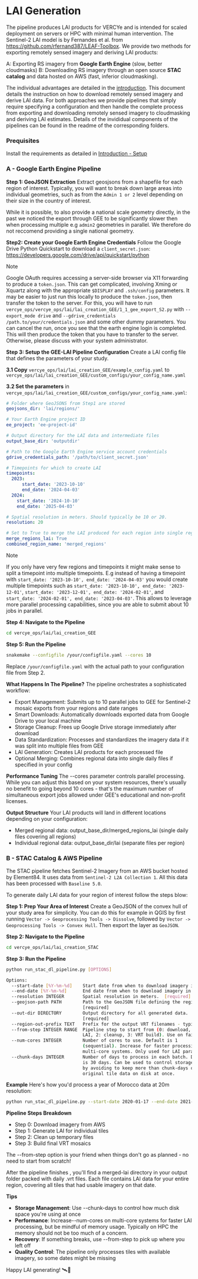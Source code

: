 # LAI Generation
The pipeline produces LAI products for VERCYe and is intended for scaled deployment on servers or HPC with minimal human intervention. The Sentinel-2 LAI model is by Fernandes et al. from https://github.com/rfernand387/LEAF-Toolbox. We provide two methods for exporting remotely sensed imagery and deriving LAI products:


A: Exporting RS imagery from **Google Earth Engine** (slow, better cloudmasks)
B: Downloading RS imagery through an open source **STAC catalog** and data hosted on AWS (fast, inferior cloudmasking).

The individual advantages are detailed in the [introduction](intro.md#lai-generation). This document details the instruction on how to download remotely sensed imagery and derive LAI data. For both approaches we provide pipelines that simply require specifying a configuration and then handle the complete process from exporting and downloading remotely sensed imagery to cloudmasking and deriving LAI estimates. Details of the invididual components of the pipelines can be found in the readme of the corresponding folders.


### Prequisites

Install the requirements as detailed in [Introduction - Setup](../index.md#setup)

### A - Google Earth Engine Pipeline

**Step 1: GeoJSON Extraction**
Extract geosjsons from a shapefile for each region of interest. Typically, you will want to break down large areas into individual geometries, such as from the `Admin 1 or 2` level depending on their size in the country of interest.

While it is possible, to also provide a national scale geometry directly, in the past we noticed the export through GEE to be significantly slower then when processing multiple e.g `admin2` geometries in parallel. We therefore do not reccomend providing a single national geometry.

**Step2: Create your Google Earth Engine Credentials**
Follow the Google Drive Python Quickstart to download a `client_secret.json`: https://developers.google.com/drive/api/quickstart/python

> [!NOTE]  
> Google OAuth requires accessing a server-side browser via X11 forwarding to produce a `token.json`. This can get complicated, involving Xming or Xquartz along with the appropriate `$DISPLAY` and `.ssh/config` parameters. It may be easier to just run this locally to produce the `token.json`, then transfer the token to the server. For this, you will have to run `vercye_ops/vercye_ops/lai/lai_creation_GEE/1_1_gee_export_S2.py` with `--export_mode drive` and `--gdrive_credentials /path.to/your/credentials.json` and some other dummy parameters. You can cancel the run, once you see that the earth engine login is completed. This will then produce the token that you have to transfer to the server. Otherwise, please discuss with your system administrator.

**Step 3: Setup the GEE-LAI Pipeline Configuration**
Create a LAI config file that defines the parameters of your study.

**3.1 Copy** `vercye_ops/lai/lai_creation_GEE/example_config.yaml` to `vercye_ops/lai/lai_creation_GEE/custom_configs/your_config_name.yaml`

**3.2 Set the parameters** in `vercye_ops/lai/lai_creation_GEE/custom_configs/your_config_name.yaml`:

```yaml
# Folder where GeoJSONS from Step1 are stored
geojsons_dir: 'lai/regions/'

# Your Earth Engine project ID
ee_project: 'ee-project-id'

# Output directory for the LAI data and intermediate files
output_base_dir: 'outputdir'

# Path to the Google Earth Engine service account credentials
gdrive_credentials_path: '/path/to/client_secret.json'

# Timepoints for which to create LAI
timepoints:
  2023:
      start_date: '2023-10-10'
      end_date: '2024-04-03'
  2024:
    start_date: '2024-10-10'
    end_date: '2025-04-03'

# Spatial resolution in meters. Should typically be 10 or 20.
resolution: 20

# Set to True to merge the LAI produced for each region into single regions daily VRT files
merge_regions_lai: True
combined_region_name: 'merged_regions'
```

> [!NOTE]  
> If you only have very few regions and timepoints it might make sense to split a timepoint into multiple timepoints. E.g instead of having a timepoint with `start_date: '2023-10-10', end_date: '2024-04-03'` you would create multiple timepoints such as `start_date: '2023-10-10', end_date: '2023-12-01'`, `start_date: '2023-12-01', end_date: '2024-02-01'`, and `start_date: '2024-02-01', end_date: '2023-04-03'`. This allows to leverage more parallel processing capabilities, since you are able to submit about 10 jobs in parallel.


**Step 4: Navigate to the Pipeline**
```bash
cd vercye_ops/lai/lai_creation_GEE
```

**Step 5: Run the Pipeline**
```bash
snakemake --configfile /your/configfile.yaml --cores 10
```

Replace `/your/configfile.yaml` with the actual path to your configuration file from Step 2.

**What Happens In The Pipeline?**
The pipeline orchestrates a sophisticated workflow:

- Export Management: Submits up to 10 parallel jobs to GEE for Sentinel-2 mosaic exports from your regions and date ranges
- Smart Downloads: Automatically downloads exported data from Google Drive to your local machine
- Storage Cleanup: Frees up Google Drive storage immediately after download
- Data Standardization: Processes and standardizes the imagery data if it was split into multiple files from GEE
- LAI Generation: Creates LAI products for each processed file
- Optional Merging: Combines regional data into single daily files if specified in your config

**Performance Tuning**
The --cores parameter controls parallel processing. While you can adjust this based on your system resources, there's usually no benefit to going beyond 10 cores - that's the maximum number of simultaneous export jobs allowed under GEE's educational and non-profit licenses.

**Output Structure**
Your LAI products will land in different locations depending on your configuration:

- Merged regional data: output_base_dir/merged_regions_lai (single daily files covering all regions)
- Individual regional data: output_base_dir/lai (separate files per region)


### B - STAC Catalog & AWS Pipeline

The STAC pipeline fetches Sentinel-2 Imagery from an AWS bucket hosted by Element84. It uses data from `Sentinel-2 L2A Collection 1`.
All this data has been processed with `Baseline 5.0`.

To generate daily LAI data for your region of interest follow the steps blow:

**Step 1: Prep Your Area of Interest**
Create a GeoJSON of the convex hull of your study area for simplicity. You can do this for example in QGIS by first running
`Vector -> Geoprocessing Tools -> Dissolve`, followed by `Vector -> Geoprocessing Tools -> Convex Hull`. Then export the layer as `GeoJSON`.

**Step 2: Navigate to the Pipeline**
```bash
cd vercye_ops/lai/lai_creation_STAC
```

**Step 3: Run the Pipeline** 
```bash
python run_stac_dl_pipeline.py [OPTIONS]
```

```bash
Options:
  --start-date [%Y-%m-%d]    Start date from when to download imagery in YYYY-MM-DD format.  [required]
  --end-date [%Y-%m-%d]      End date from when to download imagery in YYYY-MM-DD format.  [required]
  --resolution INTEGER       Spatial resolution in meters.  [required]
  --geojson-path PATH        Path to the GeoJSON file defining the region.
                             [required]
  --out-dir DIRECTORY        Output directory for all generated data.
                             [required]
  --region-out-prefix TEXT   Prefix for the output VRT filenames - typically the name of the GeoJSON region.  [required]
  --from-step INTEGER RANGE  Pipeline step to start from (0: download, 1: tile
                             LAI, 2: cleanup, 3: VRT build). Use on failure toresume.  [0<=x<=3]
  --num-cores INTEGER        Number of cores to use. Default is 1
                             (sequential). Increase for faster processing on
                             multi-core systems. Only used for LAI parallelism.
  --chunk-days INTEGER       Number of days to process in each batch. Default
                             is 30 days. Can be used to control storage usage
                             by avoiding to keep more than chunk-days of
                             original tile data on disk at once.
```

**Example**
Here's how you'd process a year of Morocco data at 20m resolution:
```bash
python run_stac_dl_pipeline.py --start-date 2020-01-17 --end-date 2021-01-20 --resolution 20 --geojson-path /data/morocco.geojson --out-dir /data/morrocco/lai --region-out-prefix morocco --num-cores 64
```

**Pipeline Steps Breakdown**
- Step 0: Download imagery from AWS
- Step 1: Generate LAI for individual tiles
- Step 2: Clean up temporary files
- Step 3: Build final VRT mosaics

The --from-step option is your friend when things don't go as planned - no need to start from scratch!

After the pipeline finishes , you'll find a merged-lai directory in your output folder packed with daily .vrt files. Each file contains LAI data for your entire region, covering all tiles that had usable imagery on that date.

**Tips**

- **Storage Management**: Use --chunk-days to control how much disk space you're using at once
- **Performance**: Increase--num-cores on multi-core systems for faster LAI processing, but be mindful of memory usage. Typically on HPC the memory should not be too much of a concern.
- **Recovery**: If something breaks, use --from-step to pick up where you left off
- **Quality Control**: The pipeline only processes tiles with available imagery, so some dates might be missing

Happy LAI generating! 🛰️🌱